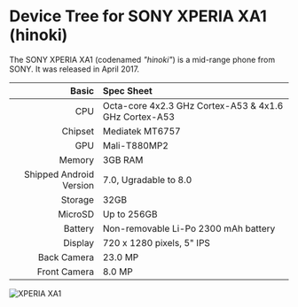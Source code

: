 Device Tree for SONY XPERIA XA1 (hinoki)
==================================================

The SONY XPERIA XA1 (codenamed _"hinoki"_) is a mid-range phone from SONY.
It was released in April 2017.


Basic   | Spec Sheet
-------:|:-------------------------
CPU     | Octa-core 4x2.3 GHz Cortex-A53 & 4x1.6 GHz Cortex-A53
Chipset | Mediatek MT6757
GPU     | Mali-T880MP2
Memory  | 3GB RAM
Shipped Android Version | 7.0, Ugradable to 8.0
Storage | 32GB
MicroSD | Up to 256GB
Battery | Non-removable Li-Po 2300 mAh battery
Display | 720 x 1280 pixels, 5" IPS
Back Camera | 23.0 MP
Front Camera | 8.0 MP

![XPERIA XA1](https://fdn2.gsmarena.com/vv/pics/sony/sony-xperia-xa1-2017-1.jpg "SONY XPERIA XA1")

